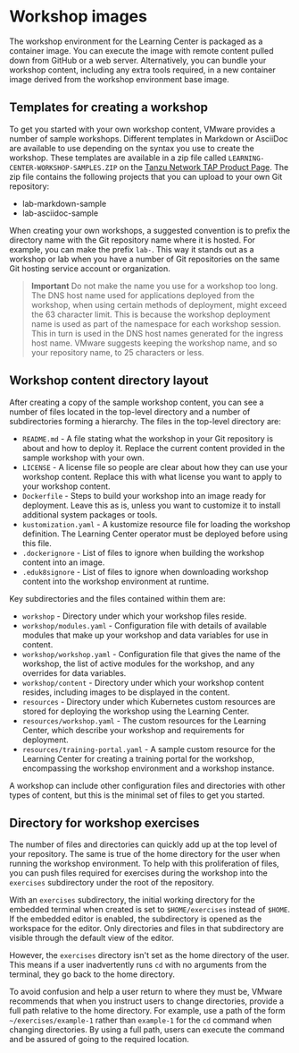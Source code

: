 # Workshop images

The workshop environment for the Learning Center is packaged as a container image. You can execute the image with remote content pulled down from GitHub or a web server. Alternatively, you can bundle your workshop content, including any extra tools required, in a new container image derived from the workshop environment base image.

## <a id="template-create-workshop"></a> Templates for creating a workshop

To get you started with your own workshop content, VMware provides a number of sample workshops.
Different templates in Markdown or AsciiDoc are available to use depending on the syntax you use to create the workshop.
These templates are available in a zip file called `LEARNING-CENTER-WORKSHOP-SAMPLES.ZIP` on the [Tanzu Network TAP Product Page](https://network.tanzu.vmware.com/products/tanzu-application-platform).
The zip file contains the following projects that you can upload to your own Git repository:

- lab-markdown-sample
- lab-asciidoc-sample

When creating your own workshops, a suggested convention is to prefix the directory name with the Git repository name where it is hosted. For example, you can make the prefix `lab-`.
This way it stands out as a workshop or lab when you have a number of Git repositories on the same Git hosting service account or organization.

>**Important** Do not make the name you use for a workshop too long. The DNS host name used for applications deployed from the workshop, when using certain methods of deployment, might exceed the 63 character limit. This is because the workshop deployment name is used as part of the namespace for each workshop session. This in turn is used in the DNS host names generated for the ingress host name. VMware suggests keeping the workshop name, and so your repository name, to 25 characters or less.

## <a id="wrkshp-content-dir-layout"></a> Workshop content directory layout

After creating a copy of the sample workshop content, you can see a number of files located in the top-level directory and a number of subdirectories forming a hierarchy. The files in the top-level directory are:

* `README.md` - A file stating what the workshop in your Git repository is about and how to deploy it. Replace the current content provided in the sample workshop with your own.
* `LICENSE` - A license file so people are clear about how they can use your workshop content. Replace this with what license you want to apply to your workshop content.
* `Dockerfile` - Steps to build your workshop into an image ready for deployment. Leave this as is, unless you want to customize it to install additional system packages or tools.
* `kustomization.yaml` - A kustomize resource file for loading the workshop definition. The Learning Center operator must be deployed before using this file.
* `.dockerignore` - List of files to ignore when building the workshop content into an image.
* `.eduk8signore` - List of files to ignore when downloading workshop content into the workshop environment at runtime.

Key subdirectories and the files contained within them are:

* `workshop` - Directory under which your workshop files reside.
* `workshop/modules.yaml` - Configuration file with details of available modules that make up your workshop and data variables for use in content.
* `workshop/workshop.yaml` - Configuration file that gives the name of the workshop, the list of active modules for the workshop, and any overrides for data variables.
* `workshop/content` - Directory under which your workshop content resides, including images to be displayed in the content.
* `resources` - Directory under which Kubernetes custom resources are stored for deploying the workshop using the Learning Center.
* `resources/workshop.yaml` - The custom resources for the Learning Center, which describe your workshop and requirements for deployment.
* `resources/training-portal.yaml` - A sample custom resource for the Learning Center for creating a training portal for the workshop, encompassing the workshop environment and a workshop instance.

A workshop can include other configuration files and directories with other types of content, but this is the minimal set of files to get you started.

## <a id="dir-workshop-exercises"></a> Directory for workshop exercises

The number of files and directories can quickly add up at the top level of your repository. The same is true of the home directory for the user when running the workshop environment. To help with this proliferation of files, you can push files required for exercises during the workshop into the `exercises` subdirectory under the root of the repository.

With an `exercises` subdirectory, the initial working directory for the embedded terminal when created is set to `$HOME/exercises` instead of `$HOME`. If the embedded editor is enabled, the subdirectory is opened as the workspace for the editor. Only directories and files in that subdirectory are visible through the default view of the editor.

However, the `exercises` directory isn't set as the home directory of the user. This means if a user inadvertently runs `cd` with no arguments from the terminal, they go back to the home directory.

To avoid confusion and help a user return to where they must be, VMware recommends that when you instruct users to change directories, provide a full path relative to the home directory. For example, use a path of the form `~/exercises/example-1` rather than `example-1` for the `cd` command when changing directories. By using a full path, users can execute the command and be assured of going to the required location.
